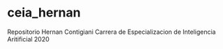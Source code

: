 # ceia_hernan
Repositorio Hernan Contigiani Carrera de Especializacion de Inteligencia Aritificial 2020
